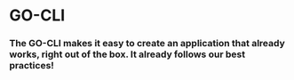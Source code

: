 # GO-CLI
   
   
### The GO-CLI makes it easy to create an application that already works, right out of the box. It already follows our best practices!